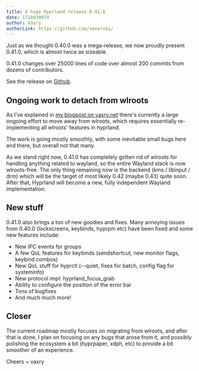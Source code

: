 ```yaml
---
title: A huge Hyprland release 0.41.0
date: 1718030074
author: Vaxry
authorLink: https://github.com/vaxerski/
---
```


Just as we thought 0.40.0 was a mega-release, we now proudly present 0.41.0, which is almost twice as sizeable.

0.41.0 changes over 25000 lines of code over almost 200 commits from dozens of contributors.

See the release on [Github](https://github.com/hyprwm/Hyprland/releases/tag/v0.41.0).

## Ongoing work to detach from wlroots

As I've explained in [my blogpost on vaxry.net](https://blog.vaxry.net/articles/2024-wlrootsRewrite) there's currently
a large ongoing effort to move away from wlroots, which requires essentially re-implementing all wlroots' features in hyprland.

The work is going mostly smoothly, with some inevitable small bugs here and there, but overall not that many.

As we stand right now, 0.41.0 has completely gotten rid of wlroots for handling anything related to wayland, so the entire Wayland stack
is now wlroots-free. The only thing remaining now is the backend (kms / libinput / drm) which will be the target of most likely 0.42 (maybe 0.43)
quite soon. After that, Hyprland will become a new, fully independent Wayland implementation.

## New stuff

0.41.0 also brings a ton of new goodies and fixes. Many annoying issues from 0.40.0 (lockscreens, keybinds, hyprpm etc) have been fixed
and some new features include:

- New IPC events for groups
- A few QoL features for keybinds (sendshortcut, new monitor flags, keybind combos)
- New QoL stuff for hyprctl (--quiet, fixes for batch, config flag for systeminfo)
- New protocol impl: hyprland_focus_grab
- Ability to configure the position of the error bar
- Tons of bugfixes
- And much much more!

## Closer

The current roadmap mostly focuses on migrating from wlroots, and after that is done, I plan on focusing on any bugs that arose from it, and possibly polishing the
ecosystem a bit (hyprpaper, xdph, etc) to provide a bit smoother of an experience.

Cheers
~ vaxry
